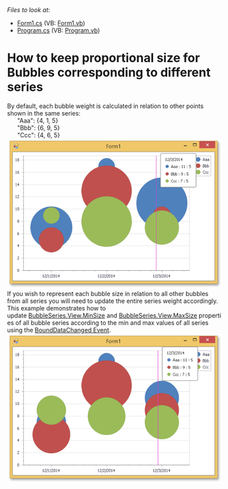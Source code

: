 <!-- default file list -->
*Files to look at*:

* [Form1.cs](./CS/WindowsApplication12/Form1.cs) (VB: [Form1.vb](./VB/WindowsApplication12/Form1.vb))
* [Program.cs](./CS/WindowsApplication12/Program.cs) (VB: [Program.vb](./VB/WindowsApplication12/Program.vb))
<!-- default file list end -->
# How to keep proportional size for Bubbles corresponding to different series


<p>By default, each bubble weight is calculated in relation to other points shown in the same series:<br />      "Aaa": {4, 1, 5}<br />      "Bbb": {6, 9, 5}<br />      "Ccc": {4, 6, 5}<br /><img src="https://raw.githubusercontent.com/DevExpress-Examples/how-to-keep-proportional-size-for-bubbles-corresponding-to-different-series-t180335/15.2.4+/media/8ee21674-792a-11e4-80ba-00155d624807.png"><br /> If you wish to represent each bubble size in relation to all other bubbles from all series you will need to update the entire series weight accordingly. This example demonstrates how to update <a href="https://documentation.devexpress.com/#CoreLibraries/DevExpressXtraChartsBubbleSeriesView_MinSizetopic">BubbleSeries.View.MinSize</a> and <a href="https://documentation.devexpress.com/#CoreLibraries/DevExpressXtraChartsBubbleSeriesView_MaxSizetopic">BubbleSeries.View.MaxSize</a> properties of all bubble series according to the min and max values of all series using the <a href="https://documentation.devexpress.com/#WindowsForms/DevExpressXtraChartsChartControl_BoundDataChangedtopic">BoundDataChanged Event</a>.<br /><img src="https://raw.githubusercontent.com/DevExpress-Examples/how-to-keep-proportional-size-for-bubbles-corresponding-to-different-series-t180335/15.2.4+/media/996c65a8-792a-11e4-80ba-00155d624807.png"><br /><br /></p>

<br/>


